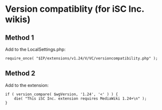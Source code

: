 # Version compatiblity (for iSC Inc. wikis)

## Method 1

Add to the LocalSettings.php:

    require_once( "$IP/extensions/v1.24/V/VC/versioncompatibility.php" );

## Method 2

Add to the extension:

    if ( version_compare( $wgVersion, '1.24', '<' ) ) {
    	die( "This iSC Inc. extension requires MediaWiki 1.24+\n" );
    }
